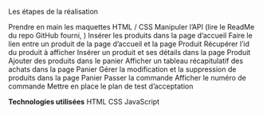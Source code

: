 Les étapes de la réalisation

Prendre en main les maquettes HTML / CSS
Manipuler l’API (lire le ReadMe du repo GitHub fourni, )
Insérer les produits dans la page d’accueil
Faire le lien entre un produit de la page d’accueil et la page Produit
Récupérer l’id du produit à afficher
Insérer un produit et ses détails dans la page Produit
Ajouter des produits dans le panier
Afficher un tableau récapitulatif des achats dans la page Panier
Gérer la modification et la suppression de produits dans la page Panier
Passer la commande
Afficher le numéro de commande
Mettre en place le plan de test d’acceptation

<strong>Technologies utilisées</strong>
HTML
CSS
JavaScript
